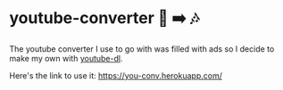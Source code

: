 # youtube-converter :movie_camera: :arrow_right: :notes:

The youtube converter I use to go with was filled with ads so I decide to make my own with [youtube-dl](https://ytdl-org.github.io/youtube-dl/index.html).

Here's the link to use it: https://you-conv.herokuapp.com/
